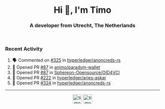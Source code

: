 <h1 align="center">Hi 👋, I'm Timo</h1>
<h3 align="center">A developer from Utrecht, The Netherlands</h3>
<br/>
<!-- https://github.com/rahuldkjain/github-profile-readme-generator --!>

<!--  <p align="left"><img src="https://github-readme-stats.vercel.app/api?username=timoglastra&show_icons=true&count_private=true&" alt="timoglastra" /></p> --!>

<!--
Github language stats
<p align="left"><img src="https://github-readme-stats.vercel.app/api/top-langs/?username=timoglastra&layout=compact" alt="timoglastra" /><p>
-->

<!-- Codestats language stats -->
<!-- <p align="left"><img src="https://codestats-readme.vercel.app/api/top-langs/?username=timoglastra&layout=compact&language_count=12" alt="timoglastra" /><p>    --!>
  
<h3>Recent Activity</h3>

<!--START_SECTION:activity-->
1. 🗣 Commented on [#325](https://github.com/hyperledger/anoncreds-rs/pull/325#issuecomment-1937997432) in [hyperledger/anoncreds-rs](https://github.com/hyperledger/anoncreds-rs)
2. 💪 Opened PR [#87](https://github.com/animo/paradym-wallet/pull/87) in [animo/paradym-wallet](https://github.com/animo/paradym-wallet)
3. 💪 Opened PR [#87](https://github.com/Sphereon-Opensource/OID4VCI/pull/87) in [Sphereon-Opensource/OID4VCI](https://github.com/Sphereon-Opensource/OID4VCI)
4. 💪 Opened PR [#222](https://github.com/hyperledger/aries-askar/pull/222) in [hyperledger/aries-askar](https://github.com/hyperledger/aries-askar)
5. 💪 Opened PR [#324](https://github.com/hyperledger/anoncreds-rs/pull/324) in [hyperledger/anoncreds-rs](https://github.com/hyperledger/anoncreds-rs)
<!--END_SECTION:activity-->

---

<p align="center">
<a href="https://twitter.com/timoglastra" target="blank"><img align="center" src="https://cdn.jsdelivr.net/npm/simple-icons@3.0.1/icons/twitter.svg" alt="timoglastra" height="30" width="30" /></a>
<a href="https://linkedin.com/in/timoglastra" target="blank"><img align="center" src="https://cdn.jsdelivr.net/npm/simple-icons@3.0.1/icons/linkedin.svg" alt="timoglastra" height="30" width="30" /></a>
</p>



